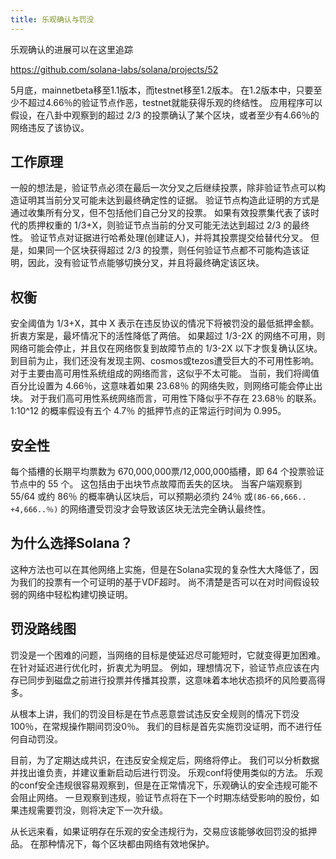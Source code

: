 ```yaml
---
title: 乐观确认与罚没
---
```


乐观确认的进展可以在这里追踪

https://github.com/solana-labs/solana/projects/52

5月底，mainnetbeta移至1.1版本，而testnet移至1.2版本。 在1.2版本中，只要至少不超过4.66％的验证节点作恶，testnet就能获得乐观的终结性。 应用程序可以假设，在八卦中观察到的超过 2/3 的投票确认了某个区块，或者至少有4.66％的网络违反了该协议。

## 工作原理

一般的想法是，验证节点必须在最后一次分叉之后继续投票，除非验证节点可以构造证明其当前分叉可能未达到最终确定性的证据。 验证节点构造此证明的方式是通过收集所有分叉，但不包括他们自己分叉的投票。 如果有效投票集代表了该时代的质押权重的 1/3+X，则验证节点当前的分叉可能无法达到超过 2/3 的最终性。 验证节点对证据进行哈希处理(创建证人)，并将其投票提交给替代分叉。 但是，如果同一个区块获得超过 2/3 的投票，则任何验证节点都不可能构造该证明，因此，没有验证节点能够切换分叉，并且将最终确定该区块。

## 权衡

安全阈值为 1/3+X，其中 X 表示在违反协议的情况下将被罚没的最低抵押金额。 折衷方案是，最坏情况下的活性降低了两倍。 如果超过 1/3-2X 的网络不可用，则网络可能会停止，并且仅在网络恢复到故障节点的 1/3-2X 以下才恢复确认区块。 到目前为止，我们还没有发现主网、cosmos或tezos遭受巨大的不可用性影响。 对于主要由高可用性系统组成的网络而言，这似乎不太可能。 当前，我们将阈值百分比设置为 4.66％，这意味着如果 23.68％ 的网络失败，则网络可能会停止出块。 对于我们高可用性系统网络而言，可用性下降似乎不存在 23.68％ 的联系。 1:10^12 的概率假设有五个 4.7％ 的抵押节点的正常运行时间为 0.995。

## 安全性

每个插槽的长期平均票数为 670,000,000票/12,000,000插槽，即 64 个投票验证节点中的 55 个。 这包括由于出块节点故障而丢失的区块。 当客户端观察到 55/64 或约 86％ 的概率确认区块后，可以预期必须约 24％ 或`(86-66,666.. +4,666..％)` 的网络遭受罚没才会导致该区块无法完全确认最终性。

## 为什么选择Solana？

这种方法也可以在其他网络上实施，但是在Solana实现的复杂性大大降低了，因为我们的投票有一个可证明的基于VDF超时。 尚不清楚是否可以在对时间假设较弱的网络中轻松构建切换证明。

## 罚没路线图

罚没是一个困难的问题，当网络的目标是使延迟尽可能短时，它就变得更加困难。 在针对延迟进行优化时，折衷尤为明显。 例如，理想情况下，验证节点应该在内存已同步到磁盘之前进行投票并传播其投票，这意味着本地状态损坏的风险要高得多。

从根本上讲，我们的罚没目标是在节点恶意尝试违反安全规则的情况下罚没100％，在常规操作期间罚没0％。 我们的目标是首先实施罚没证明，而不进行任何自动罚没。

目前，为了定期达成共识，在违反安全规定后，网络将停止。 我们可以分析数据并找出谁负责，并建议重新启动后进行罚没。 乐观conf将使用类似的方法。 乐观的conf安全违规很容易观察到，但是在正常情况下，乐观确认的安全违规可能不会阻止网络。 一旦观察到违规，验证节点将在下一个时期冻结受影响的股份，如果违规需要罚没，则将决定下一次升级。

从长远来看，如果证明存在乐观的安全违规行为，交易应该能够收回罚没的抵押品。 在那种情况下，每个区块都由网络有效地保护。

